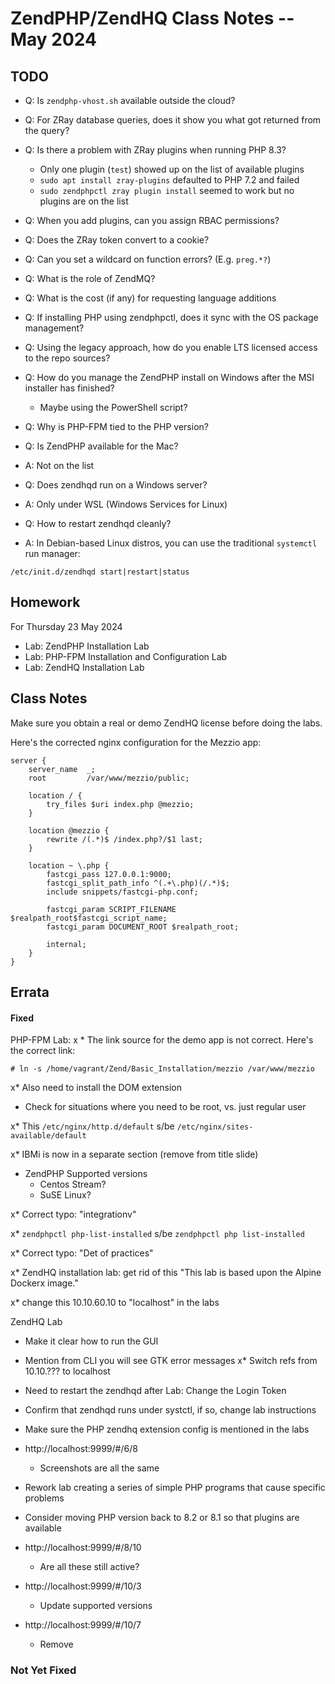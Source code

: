# ZendPHP/ZendHQ Class Notes -- May 2024

## TODO
* Q: Is `zendphp-vhost.sh` available outside the cloud?

* Q: For ZRay database queries, does it show you what got returned from the query?

* Q: Is there a problem with ZRay plugins when running PHP 8.3?
  * Only one plugin (`test`) showed up on the list of available plugins
  * `sudo apt install zray-plugins` defaulted to PHP 7.2 and failed
  * `sudo zendphpctl zray plugin install` seemed to work but no plugins are on the list

* Q: When you add plugins, can you assign RBAC permissions?

* Q: Does the ZRay token convert to a cookie?

* Q: Can you set a wildcard on function errors? (E.g. `preg.*?`)

* Q: What is the role of ZendMQ?

* Q: What is the cost (if any) for requesting language additions

* Q: If installing PHP using zendphpctl, does it sync with the OS package management?

* Q: Using the legacy approach, how do you enable LTS licensed access to the repo sources?

* Q: How do you manage the ZendPHP install on Windows after the MSI installer has finished?
  * Maybe using the PowerShell script?

* Q: Why is PHP-FPM tied to the PHP version?

* Q: Is ZendPHP available for the Mac?
* A: Not on the list

* Q: Does zendhqd run on a Windows server?
* A: Only under WSL (Windows Services for Linux)

* Q: How to restart zendhqd cleanly?
* A: In Debian-based Linux distros, you can use the traditional `systemctl` run manager:
```
/etc/init.d/zendhqd start|restart|status
```

## Homework
For Thursday 23 May 2024
* Lab: ZendPHP Installation Lab
* Lab: PHP-FPM Installation and Configuration Lab
* Lab: ZendHQ Installation Lab

## Class Notes
Make sure you obtain a real or demo ZendHQ license before doing the labs.

Here's the corrected nginx configuration for the Mezzio app:
```
server {
    server_name  _;
    root         /var/www/mezzio/public;

    location / {
        try_files $uri index.php @mezzio;
    }

    location @mezzio {
        rewrite /(.*)$ /index.php?/$1 last;
    }

    location ~ \.php {
		fastcgi_pass 127.0.0.1:9000;
		fastcgi_split_path_info ^(.+\.php)(/.*)$;
		include snippets/fastcgi-php.conf;

		fastcgi_param SCRIPT_FILENAME $realpath_root$fastcgi_script_name;
		fastcgi_param DOCUMENT_ROOT $realpath_root;

		internal;
    }
}
```


## Errata

#### Fixed
PHP-FPM Lab:
x  * The link source for the demo app is not correct. Here's the correct link:
```
# ln -s /home/vagrant/Zend/Basic_Installation/mezzio /var/www/mezzio
```

x* Also need to install the DOM extension

* Check for situations where you need to be root, vs. just regular user

x* This `/etc/nginx/http.d/default` s/be `/etc/nginx/sites-available/default`

x* IBMi is now in a separate section (remove from title slide)

* ZendPHP Supported versions
  * Centos Stream?
  * SuSE Linux?

x* Correct typo: "integrationv"

x* `zendphpctl php-list-installed` s/be `zendphpctl php list-installed`

x* Correct typo: "Det of practices"

x* ZendHQ installation lab: get rid of this "This lab is based upon the Alpine Dockerx image."

x* change this 10.10.60.10 to "localhost" in the labs

ZendHQ Lab

* Make it clear how to run the GUI
* Mention from CLI you will see GTK error messages
x* Switch refs from 10.10.??? to localhost
* Need to restart the zendhqd after Lab: Change the Login Token
* Confirm that zendhqd runs under systctl, if so, change lab instructions
* Make sure the PHP zendhq extension config is mentioned in the labs

* http://localhost:9999/#/6/8
  * Screenshots are all the same

* Rework lab creating a series of simple PHP programs that cause specific problems

* Consider moving PHP version back to 8.2 or 8.1 so that plugins are available

* http://localhost:9999/#/8/10
  * Are all these still active?

* http://localhost:9999/#/10/3
  * Update supported versions

* http://localhost:9999/#/10/7
  * Remove

### Not Yet Fixed
